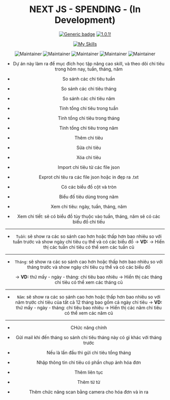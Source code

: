 <div align="center">

# NEXT JS - SPENDING - (In Development)

[![Generic badge](https://img.shields.io/badge/StatusProject-BETA-green.svg)](https://shields.io/) [![1.0.1!](https://img.shields.io/badge/Version-NONE-1abc9c.svg)](https://GitHub.com/Naereen/ama)

[![My Skills](https://skillicons.dev/icons?i=react,next,typescript,tailwind,mongodb)](https://skillicons.dev)

![Maintainer](https://img.shields.io/badge/ReactJS-Update-blue) ![Maintainer](https://img.shields.io/badge/NextJS-Update-yellow) ![Maintainer](https://img.shields.io/badge/typescript-Update-red) ![Maintainer](https://img.shields.io/badge/tailwindcss-Update-blue) ![Maintainer](https://img.shields.io/badge/mongoDB-Update-none)

<div>

- Dự án này làm ra để mục đích học tập nâng cao skill, và theo dõi chi tiêu trong hôm nay, tuần, tháng, năm
- So sánh các chi tiêu tuần
- So sánh các chi tiêu tháng
- So sánh các chi tiêu năm

- Tính tổng chi tiêu trong tuần
- Tính tổng chi tiêu trong tháng
- Tính tổng chi tiêu trong năm

- Thêm chi tiêu
- Sửa chi tiêu
- Xóa chi tiêu

- Import chi tiêu từ các file json
- Exprot chi têu ra các file json hoặc in đẹp ra .txt

- Có các biểu đồ cột và tròn
- Biểu đố tiêu dùng trong năm
- Xem chi tiêu: ngày, tuần, tháng, năm
- Xem chi tiết: sẽ có biểu đồ tùy thuộc vào tuần, tháng, năm sẽ có các biểu đồ chi tiếu

---
 
- `Tuần`: sẽ show ra các so sánh cao hơn hoặc thấp hơn bao nhiêu so với tuần trước và show ngày chi tiêu cụ thể và có các biểu đồ
  -> **VD:**
  -> Hiển thị các tuần chi tiêu có thể xem các tuần cũ

---

- `Tháng`: sẽ show ra các so sánh cao hơn hoặc thấp hơn bao nhiêu so với tháng trước và show ngày chi tiêu cụ thể và có các biểu đồ

  -> **VD:** thứ mấy - ngày - tháng: chi tiêu bao nhiêu
  -> Hiển thị các tháng chi tiêu có thể xem các tháng cũ

---

- `Năm`: sẽ show ra các so sánh cao hơn hoặc thấp hơn bao nhiêu so với năm trước chi tiêu của tất cả 12 tháng bao gồm cả ngày chi tiêu
  -> **VD:** thứ mấy - ngày - tháng: chi tiêu bao nhiêu
  -> Hiển thị các năm chi tiêu có thể xem các năm cũ


---
- CHức năng chính
 + Gửi mail khi đến tháng so sánh chi tiêu tháng này có gì khác với tháng trước
 + Nếu là lần đầu thì gửi chi tiêu tổng tháng

+ Nhập thông tin chi tiêu có phần chụp ảnh hóa đơn
+ Thêm liên tục 
+ Thêm từ từ 
+ Thêm chức năng scan bằng camera cho hóa đơn và in ra
  
